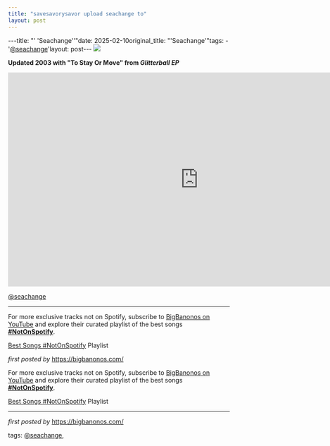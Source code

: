 ```yaml
---
title: "savesavorysavor upload seachange to"
layout: post
---
```

---title: "' 'Seachange''"date: 2025-02-10original_title: "'Seachange'"tags:  - '[@seachange](/tags/seachange/)'layout: post--- <!-- Seachange --><img src="https://m.media-amazon.com/images/I/51Yem5zQ7oL._UX500_FMwebp_QL85_.jpg" /> <p><strong>Updated 2003 with "To Stay Or Move" from <em>Glitterball EP</em></strong></p> <iframe width="864" height="486" src="https://www.youtube.com/embed/vAk6Mvgwnj8" title="Seachange - To Stay Or Move" frameborder="0" allow="accelerometer; autoplay; clipboard-write; encrypted-media; gyroscope; picture-in-picture; web-share" referrerpolicy="strict-origin-when-cross-origin" allowfullscreen></iframe> <p>[@seachange](/tags/seachange/)</p> <hr /> <!-- Footer --><p>For more exclusive tracks not on Spotify, subscribe to <a href="https://www.youtube.com/[@BigBanonos](/tags/BigBanonos/)" target="_blank">BigBanonos on YouTube</a> and explore their curated playlist of the best songs <strong>[#NotOnSpotify](/tags/NotOnSpotify/)</strong>.</p> <p><a href="https://www.youtube.com/playlist?list=PLtuNtuTatqI0kFahUCbtbfenC_ET5O_tr" target="_blank">Best Songs [#NotOnSpotify](/tags/NotOnSpotify/) Playlist</a></p> <p><em>first posted by</em> <a href="https://bigbanonos.com/" rel="noopener" target="_new">https://bigbanonos.com/</a></p><!--Subscribe and Playlist Links--><div>    <p>For more exclusive tracks not on Spotify, subscribe to <a href="https://www.youtube.com/[@BigBanonos](/tags/BigBanonos/)" target="_blank">BigBanonos on YouTube</a> and explore their curated playlist of the best songs <strong>[#NotOnSpotify](/tags/NotOnSpotify/)</strong>.</p>    <p><a href="https://www.youtube.com/playlist?list=PLtuNtuTatqI0kFahUCbtbfenC_ET5O_tr" target="_blank">Best Songs [#NotOnSpotify](/tags/NotOnSpotify/) Playlist<br /></a></p></div><hr /><p><em>first posted by</em> <a href="https://bigbanonos.com/" rel="noopener" target="_new">https://bigbanonos.com/</a></p><p>tags: [@seachange](/tags/seachange/),</p>